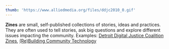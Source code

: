 ```yaml
---
thumb: 'https://www.alliedmedia.org/files/ddjc2010_0.gif'
---
```


**Zines** are small, self-published collections of stories, ideas and practices. They are often used to tell stories, ask big questions and explore different issues impacting the community.
Examples: [Detroit Digital Justice Coalition Zines](https://www.alliedmedia.org/ddjc/products), [(Re)Building Community Technology](http://communitytechnology.github.io/docs/blog/zine-v1/)
